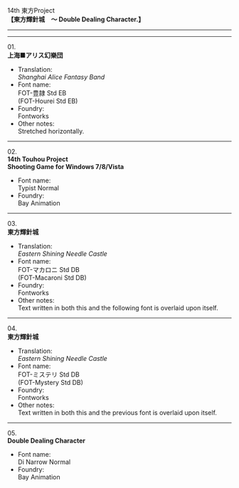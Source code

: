 14th 東方Project  
**【東方輝針城　～ Double Dealing Character.】**

---  
---

01\.  
**上海■アリス幻樂団**
  - Translation:  
*Shanghai Alice Fantasy Band*
  - Font name:  
FOT-豊隷 Std EB  
(FOT-Hourei Std EB)
  - Foundry:  
Fontworks
  - Other notes:  
Stretched horizontally.

---

02\.  
**14th Touhou Project**  
**Shooting Game for Windows 7/8/Vista**
  - Font name:  
Typist Normal
  - Foundry:  
Bay Animation

---

03\.  
**東方輝針城**
  - Translation:  
*Eastern Shining Needle Castle*
  - Font name:  
FOT-マカロニ Std DB  
(FOT-Macaroni Std DB)
  - Foundry:  
Fontworks
  - Other notes:  
Text written in both this and the following font is overlaid upon itself.

---

04\.  
**東方輝針城**
  - Translation:  
*Eastern Shining Needle Castle*
  - Font name:  
FOT-ミステリ Std DB  
(FOT-Mystery Std DB)
  - Foundry:  
Fontworks
  - Other notes:  
Text written in both this and the previous font is overlaid upon itself.

---

05\.  
**Double Dealing Character**
  - Font name:  
Di Narrow Normal
  - Foundry:  
Bay Animation
